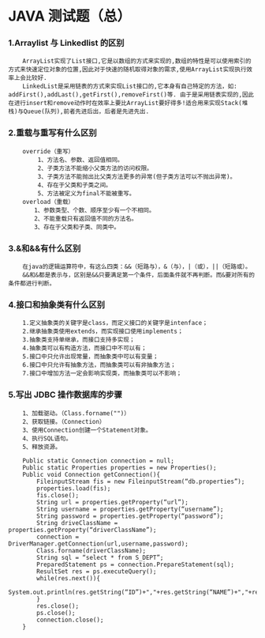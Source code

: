 # JAVA 测试题（总）

### 1.Arraylist 与 Linkedlist 的区别

        ArrayList实现了List接口,它是以数组的方式来实现的,数组的特性是可以使用索引的方式来快速定位对象的位置,因此对于快速的随机取得对象的需求,使用ArrayList实现执行效率上会比较好. 
        LinkedList是采用链表的方式来实现List接口的,它本身有自己特定的方法，如: addFirst(),addLast(),getFirst(),removeFirst()等. 由于是采用链表实现的,因此在进行insert和remove动作时在效率上要比ArrayList要好得多!适合用来实现Stack(堆栈)与Queue(队列),前者先进后出，后者是先进先出.

### 2.重载与重写有什么区别

        override（重写）
        　　 1、方法名、参数、返回值相同。
        　　 2、子类方法不能缩小父类方法的访问权限。
        　　 3、子类方法不能抛出比父类方法更多的异常(但子类方法可以不抛出异常)。
        　　 4、存在于父类和子类之间。
        　　 5、方法被定义为final不能被重写。
        overload（重载）
        　　1、参数类型、个数、顺序至少有一个不相同。 
        　　2、不能重载只有返回值不同的方法名。
        　　3、存在于父类和子类、同类中。

### 3.&和&&有什么区别

        在java的逻辑运算符中，有这么四类：&&（短路与），&（与），|（或），||（短路或）。
        &&和&都是表示与，区别是&&只要满足第一个条件，后面条件就不再判断。而&要对所有的条件都进行判断。

### 4.接口和抽象类有什么区别

        1.定义抽象类的关键字是class，而定义接口的关键字是intenface；
    	2.继承抽象类使用extends，而实现接口使用implements；
    	3.抽象类支持单继承，而接口支持多实现；
    	4.抽象类可以有构造方法，而接口中不可以有；
    	5.接口中只允许出现常量，而抽象类中可以有变量；
    	6.接口中只允许有抽象方法，而抽象类可以有非抽象方法；
    	7.接口中增加方法一定会影响实现类，而抽象类可以不影响；


### 5.写出 JDBC 操作数据库的步骤

        1、加载驱动。（Class.forname("")） 
        2、获取链接。（Connection） 
        3、使用Connection创建一个Statement对象。 
        4、执行SQL语句。 
        5、释放资源。
        
        Public static Connection connection = null;
        Public static Properties properties = new Properties();
        Public void Connection getConnection(){
        	FileinputStream fis = new FileinputStream(“db.properties”);
        	properties.load(fis);
        	fis.close();
        	String url = properties.getProperty(“url”);
        	String username = properties.getProperty(“username”);
        	String password = properties.getProperty(“password”);
        	String driveClassName = properties.getProperty(“driverClassName”);
        	connection = DriverManager.getConnection(url,username,password);
        	Class.forname(driverClassName);
        	String sql = “select * from S_DEPT”;
        	PreparedStatement ps = connection.PrepareStatement(sql);
        	ResultSet res = ps.executeQuery();
        	while(res.next()){
        		System.out.println(res.getString(“ID”)+","+res.getString(“NAME”)+","+res.getString(“REGION_ID”));
        	}
        	res.close();
        	ps.close();
        	connection.close();
        }

